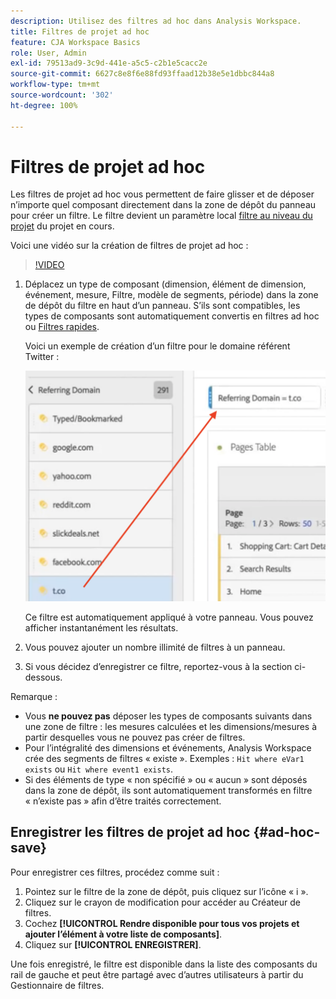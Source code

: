 ```yaml
---
description: Utilisez des filtres ad hoc dans Analysis Workspace.
title: Filtres de projet ad hoc
feature: CJA Workspace Basics
role: User, Admin
exl-id: 79513ad9-3c9d-441e-a5c5-c2b1e5cacc2e
source-git-commit: 6627c8e8f6e88fd93ffaad12b38e5e1dbbc844a8
workflow-type: tm+mt
source-wordcount: '302'
ht-degree: 100%

---
```


# Filtres de projet ad hoc

Les filtres de projet ad hoc vous permettent de faire glisser et de déposer n’importe quel composant directement dans la zone de dépôt du panneau pour créer un filtre. Le filtre devient un paramètre local [filtre au niveau du projet](https://experienceleague.adobe.com/docs/analytics-platform/using/cja-components/cja-filters/quick-filters.html?lang=fr) du projet en cours.

Voici une vidéo sur la création de filtres de projet ad hoc :

>[!VIDEO](https://video.tv.adobe.com/v/23978/?quality=12)


1. Déplacez un type de composant (dimension, élément de dimension, événement, mesure, Filtre, modèle de segments, période) dans la zone de dépôt du filtre en haut dʼun panneau. S’ils sont compatibles, les types de composants sont automatiquement convertis en filtres ad hoc ou [Filtres rapides](/help/components/filters/quick-filters.md).

   Voici un exemple de création d’un filtre pour le domaine référent Twitter :

   ![](assets/ad-hoc1.png)

   Ce filtre est automatiquement appliqué à votre panneau. Vous pouvez afficher instantanément les résultats.

1. Vous pouvez ajouter un nombre illimité de filtres à un panneau.
1. Si vous décidez d’enregistrer ce filtre, reportez-vous à la section ci-dessous.

Remarque :

* Vous **ne pouvez pas** déposer les types de composants suivants dans une zone de filtre : les mesures calculées et les dimensions/mesures à partir desquelles vous ne pouvez pas créer de filtres.
* Pour l’intégralité des dimensions et événements, Analysis Workspace crée des segments de filtres « existe ». Exemples : `Hit where eVar1 exists` ou `Hit where event1 exists`.
* Si des éléments de type « non spécifié » ou « aucun » sont déposés dans la zone de dépôt, ils sont automatiquement transformés en filtre « n’existe pas » afin d’être traités correctement.

## Enregistrer les filtres de projet ad hoc {#ad-hoc-save}

Pour enregistrer ces filtres, procédez comme suit :

1. Pointez sur le filtre de la zone de dépôt, puis cliquez sur l’icône « i ».
1. Cliquez sur le crayon de modification pour accéder au Créateur de filtres.
1. Cochez **[!UICONTROL Rendre disponible pour tous vos projets et ajouter l’élément à votre liste de composants]**.
1. Cliquez sur **[!UICONTROL ENREGISTRER]**.

Une fois enregistré, le filtre est disponible dans la liste des composants du rail de gauche et peut être partagé avec d’autres utilisateurs à partir du Gestionnaire de filtres.

